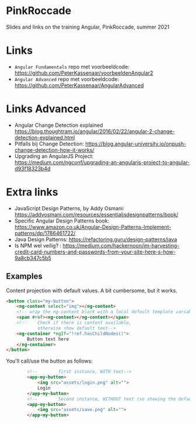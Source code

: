 # PinkRoccade
Slides and links on the training Angular, PinkRoccade, summer 2021

# Links
- `Angular Fundamentals` repo met voorbeeldcode: https://github.com/PeterKassenaar/voorbeeldenAngular2
- `Angular Advanced` repo met voorbeeldcode: https://github.com/PeterKassenaar/AngularAdvanced

# Links Advanced
- Angular Change Detection explained https://blog.thoughtram.io/angular/2016/02/22/angular-2-change-detection-explained.html
- Pitfalls bij Change Detection: https://blog.angular-university.io/onpush-change-detection-how-it-works/
- Upgrading an AngularJS Project: https://medium.com/ngconf/upgrading-an-angularjs-project-to-angular-d93f18323b4d

# Extra links
- JavaScript Design Patterns, by Addy Osmani: https://addyosmani.com/resources/essentialjsdesignpatterns/book/
- Specific Angular Design Patterns book: https://www.amazon.co.uk/Angular-Design-Patterns-Implement-patterns/dp/1786461722/
- Java Design Patterns: https://refactoring.guru/design-patterns/java
- Is NPM wel veilig? : https://medium.com/hackernoon/im-harvesting-credit-card-numbers-and-passwords-from-your-site-here-s-how-9a8cb347c5b5


## Examples
Content projection with default values. A bit cumbersome, but it works.
```html
<button class="my-button">
    <ng-content select="img"></ng-content>
    <!-- wrap the ng-content block with a local default template variable -->
    <span #ref><ng-content></ng-content></span>
    <!--    Check if there is content available,
            otherwise show default text-->
    <ng-container *ngIf="!ref.hasChildNodes()">
        Button text here
    </ng-container>
</button>
```

You'll call/use the button as follows:
```html
        <!--        first instance, WITH text-->
        <app-my-button>
            <img src="assets/login.png" alt="">
            Login
        </app-my-button>
        <!--        Second instance, WITHOUT text (so showing the default value)-->
        <app-my-button>
            <img src="assets/save.png" alt="">
        </app-my-button>
```
